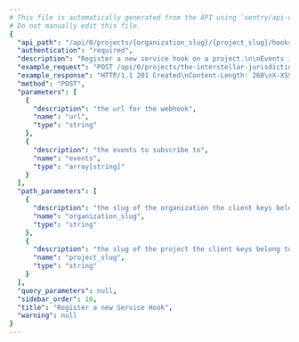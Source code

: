 ```yaml
---
# This file is automatically generated from the API using `sentry/api-docs/generator.py.`
# Do not manually edit this file.
{
  "api_path": "/api/0/projects/{organization_slug}/{project_slug}/hooks/", 
  "authentication": "required", 
  "description": "Register a new service hook on a project.\n\nEvents include:\n\n- event.alert: An alert is generated for an event (via rules).\n- event.created: A new event has been processed.\n\nThis endpoint requires the 'servicehooks' feature to\nbe enabled for your project.", 
  "example_request": "POST /api/0/projects/the-interstellar-jurisdiction/pump-station/hooks/ HTTP/1.1\nHost: sentry.io\nAuthorization: Bearer <token>\nContent-Type: application/json\n\n{\n  \"events\": [\n    \"event.alert\", \n    \"event.created\"\n  ], \n  \"url\": \"https://example.com/sentry-hook\"\n}", 
  "example_response": "HTTP/1.1 201 Created\nContent-Length: 260\nX-XSS-Protection: 1; mode=block\nX-Content-Type-Options: nosniff\nContent-Language: en\nAccess-Control-Expose-Headers: X-Sentry-Error, Retry-After\nVary: Accept-Language, Cookie\nAccess-Control-Allow-Methods: GET, POST, HEAD, OPTIONS\nAllow: GET, POST, HEAD, OPTIONS\nAccess-Control-Allow-Origin: *\nAccess-Control-Allow-Headers: X-Sentry-Auth, X-Requested-With, Origin, Accept, Content-Type, Authentication, Authorization\nContent-Type: application/json\nX-Frame-Options: deny\n\n{\n  \"dateCreated\": \"2020-03-23T15:30:51.629070Z\", \n  \"events\": [\n    \"event.alert\", \n    \"event.created\"\n  ], \n  \"id\": \"ccc89513a5a34aaa8e2569c9a8a46c50\", \n  \"secret\": \"b29daec30029492b9773e953a81048222397611bcbe846fd8f137e47e091c3b9\", \n  \"status\": \"active\", \n  \"url\": \"https://example.com/sentry-hook\"\n}", 
  "method": "POST", 
  "parameters": [
    {
      "description": "the url for the webhook", 
      "name": "url", 
      "type": "string"
    }, 
    {
      "description": "the events to subscribe to", 
      "name": "events", 
      "type": "array[string]"
    }
  ], 
  "path_parameters": [
    {
      "description": "the slug of the organization the client keys belong to.", 
      "name": "organization_slug", 
      "type": "string"
    }, 
    {
      "description": "the slug of the project the client keys belong to.", 
      "name": "project_slug", 
      "type": "string"
    }
  ], 
  "query_parameters": null, 
  "sidebar_order": 10, 
  "title": "Register a new Service Hook", 
  "warning": null
}
---
```

